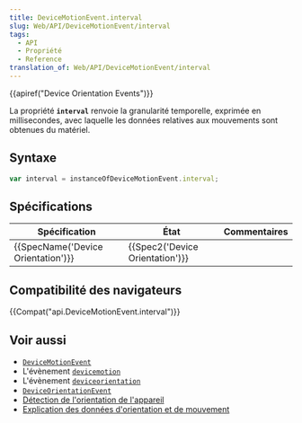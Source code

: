 ```yaml
---
title: DeviceMotionEvent.interval
slug: Web/API/DeviceMotionEvent/interval
tags:
  - API
  - Propriété
  - Reference
translation_of: Web/API/DeviceMotionEvent/interval
---
```

{{apiref("Device Orientation Events")}}

La propriété **`interval`** renvoie la granularité temporelle, exprimée en millisecondes, avec laquelle les données relatives aux mouvements sont obtenues du matériel.

## Syntaxe

```js
var interval = instanceOfDeviceMotionEvent.interval;
```

## Spécifications

| Spécification                                | État                                     | Commentaires |
| -------------------------------------------- | ---------------------------------------- | ------------ |
| {{SpecName('Device Orientation')}} | {{Spec2('Device Orientation')}} |              |

## Compatibilité des navigateurs

{{Compat("api.DeviceMotionEvent.interval")}}

## Voir aussi

- [`DeviceMotionEvent`](/fr/docs/Web/API/DeviceMotionEvent)
- L'évènement [`devicemotion`](/fr/docs/Web/API/Window/devicemotion_event)
- L'évènement [`deviceorientation`](/fr/docs/Web/API/Window/deviceorientation_event)
- [`DeviceOrientationEvent`](/fr/docs/Web/API/DeviceOrientationEvent)
- [Détection de l'orientation de l'appareil](/fr/docs/Web/Events/Detecting_device_orientation)
- [Explication des données d'orientation et de mouvement](/fr/docs/Web/Events/Orientation_and_motion_data_explained)
